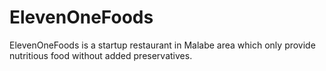# ElevenOneFoods
ElevenOneFoods is a startup restaurant in Malabe area which only provide nutritious food without added preservatives.
